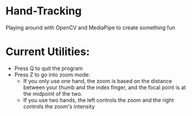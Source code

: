 # Hand-Tracking
 Playing around with OpenCV and MediaPipe to create something fun

# Current Utilities:
 - Press Q to quit the program
 - Press Z to go into zoom mode:
    - If you only use one hand, the zoom is based on the distance between your thumb and the index finger, and the focal point is at the midpoint of the two.
    - If you use two hands, the left controls the zoom and the right controls the zoom's intensity
